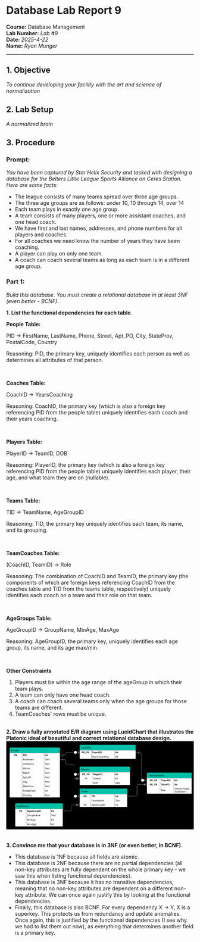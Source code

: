 # Database Lab Report 9

**Course:** Database Management\
**Lab Number:** *Lab #9*\
**Date:** *2025-4-22*\
**Name:** *Ryan Munger*

---

## 1. Objective

*To continue developing your facility with the art and science of normalization*

## 2. Lab Setup

*A normalized brain*

## 3. Procedure

### Prompt: 

*You have been captured by Star Helix Security and tasked with designing a database for the Belters Little League Sports Alliance on Ceres Station. Here are some facts:*

* The league consists of many teams spread over three age groups.
* The three age groups are as follows: under 10, 10 through 14, over 14
* Each team plays in exactly one age group.
* A team consists of many players, one or more assistant coaches, and one head coach.
* We have first and last names, addresses, and phone numbers for all players and coaches.
* For all coaches we need know the number of years they have been coaching.
* A player can play on only one team.
* A coach can coach several teams as long as each team is in a different age group.


### Part 1:
*Build this database. You must create a relational database in at least 3NF (even better - BCNF).* 

**​1. List the functional dependencies for each table.**

**People Table:**

PID → FirstName, LastName, Phone, Street, Apt_PO, City, StateProv, PostalCode, Country

Reasoning: PID, the primary key, uniquely identifies each person as well as determines all attributes of that person.

<br>

**Coaches Table:**

CoachID → YearsCoaching

Reasoning: CoachID, the primary key (which is also a foreign key referencing PID from the people table) uniquely identifies each coach and their years coaching.

<br>

**Players Table:**

PlayerID → TeamID, DOB

Reasoning: PlayerID, the primary key (which is also a foreign key referencing PID from the people table) uniquely identifies each player, their age, and what team they are on (nullable).

<br>

**Teams Table:**

TID → TeamName, AgeGroupID

Reasoning: TID, the primary key uniquely identifies each team, its name, and its grouping.

<br>

**TeamCoaches Table:**

(CoachID, TeamID) → Role

Reasoning: The combination of CoachID and TeamID, the primary key (the components of which are foreign keys referencing CoachID from the coaches table and TID from the teams table, respectively) uniquely identifies each coach on a team and their role on that team.

<br>

**AgeGroups Table:**

AgeGroupID → GroupName, MinAge, MaxAge

Reasoning: AgeGroupID, the primary key, uniquely identifies each age group, its name, and its age max/min. 

<br>

**Other Constraints**

1. Players must be within the age range of the ageGroup in which their team plays.
2. A team can only have one head coach.
3. A coach can coach several teams only when the age groups for those teams are different.
4. TeamCoaches' rows must be unique. 

\
**2. Draw a fully annotated E/R diagram using LucidChart that illustrates the Platonic ideal of beautiful and correct relational database design.**
![ER Diagram](ER-Diagram.png)

\
**3. Convince me that your database is in 3NF (or even better, in BCNF).**

* This database is 1NF because all fields are atomic. 
* This database is 2NF because there are no partial dependencies (all non-key attributes are fully dependent on the whole primary key - we saw this when listing functional dependencies). 
* This database is 3NF because it has no transitive dependencies, meaning that no non-key attributes are dependent on a different non-key attribute. We can once again justify this by looking at the functional dependencies. 
* Finally, this database is also BCNF. For every dependency X → Y, X is a superkey. This protects us from redundancy and update anomalies. Once again, this is justified by the functional dependencies (I see why we had to list them out now), as everything that determines another field is a primary key.